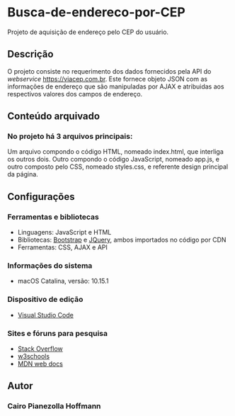 # Busca-de-endereco-por-CEP
Projeto de aquisição de endereço pelo CEP do usuário.

## Descrição
O projeto consiste no requerimento dos dados fornecidos pela API do *webservice* https://viacep.com.br. Este fornece objeto JSON com as informações de endereço que são manipuladas por AJAX e atribuidas aos respectivos valores dos campos de endereço.
## Conteúdo arquivado
### No projeto há 3 arquivos principais: 
Um arquivo compondo o código HTML, nomeado index.html, que interliga os outros dois. Outro compondo o código JavaScript, nomeado app.js, e outro composto pelo CSS, nomeado styles.css, e referente design principal da página. 

## Configurações
### Ferramentas e bibliotecas
- Linguagens: JavaScript e HTML
- Bibliotecas: [Bootstrap](https://getbootstrap.com) e [JQuery](https://jquery.com), ambos importados no código por CDN
- Ferramentas: CSS, AJAX e API

### Informações do sistema
- macOS Catalina, versão: 10.15.1 

### Dispositivo de edição
- [Visual Studio Code](https://code.visualstudio.com)

### Sites e fóruns para pesquisa
- [Stack Overflow](https://pt.stackoverflow.com)
- [w3schools](https://www.w3schools.com)
- [MDN web docs](https://developer.mozilla.org/pt-BR/)

## Autor
### Cairo Pianezolla Hoffmann



